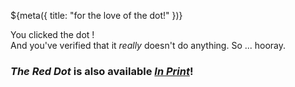 ${meta({
	title: "for the love of the dot!"
})}
<div><tpdc:resultcard header='Congratulations!?' />
	<div data-id='result'>
		You clicked the <tpdc:var get='dot'></tpdc:var> dot
		<tpdc:var get="clicks" units="times" unit="time"></tpdc:var>!
	</div>
	<div data-id='description'>And you've verified that it <i>really</i> doesn't do anything. So ... hooray.</div>
</tpdc:resultcard></div>

### *The Red Dot* is also available [*In Print*](https://www.amazon.com/red-dot-thepointless-dot-com-presents/dp/B08C96QQPD/ref=sr_1_2?crid=GWBSD3BNBZEH&keywords=the+red+dot+thepointless.com&qid=1643573607&sprefix=the+red+dot+thepointless.com%2Caps%2C116&sr=8-2)!
